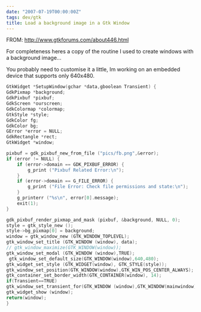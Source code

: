 ```yaml
---
date: "2007-07-19T00:00:00Z"
tags: dev/gtk
title: Load a background image in a Gtk Window
---
```


FROM: <http://www.gtkforums.com/about446.html>

For completeness heres a copy of the routine I used to create windows with a background image... 
  
You probably need to customise it a little, Im working on an embedded device that supports only 640x480. 
 
```c
GtkWidget *SetupWindow(gchar *data,gboolean Transient) {
GdkPixmap *background;
GdkPixbuf *pixbuf;
GdkScreen *ourscreen;
GdkColormap *colormap;
GtkStyle *style;
GdkColor fg; 
GdkColor bg;
GError *error = NULL;
GdkRectangle *rect;
GtkWidget *window;

pixbuf = gdk_pixbuf_new_from_file ("pics/fb.png",&error);
if (error != NULL) {
    if (error->domain == GDK_PIXBUF_ERROR) { 
        g_print ("Pixbuf Related Error:\n");
    }
    if (error->domain == G_FILE_ERROR) {
        g_print ("File Error: Check file permissions and state:\n");
    } 
    g_printerr ("%s\n", error[0].message);
    exit(1);
}

gdk_pixbuf_render_pixmap_and_mask (pixbuf, &background, NULL, 0);
style = gtk_style_new ();
style->bg_pixmap[0] = background; 
window = gtk_window_new (GTK_WINDOW_TOPLEVEL);
gtk_window_set_title (GTK_WINDOW (window), data);
// gtk_window_maximize(GTK_WINDOW(window));
gtk_window_set_modal (GTK_WINDOW (window),TRUE);
 gtk_window_set_default_size(GTK_WINDOW(window),640,480);
gtk_widget_set_style (GTK_WIDGET(window), GTK_STYLE(style));
gtk_window_set_position(GTK_WINDOW(window),GTK_WIN_POS_CENTER_ALWAYS);
gtk_container_set_border_width(GTK_CONTAINER(window), 14); 
if(Transient==TRUE)
gtk_window_set_transient_for(GTK_WINDOW (window),GTK_WINDOW(mainwindow));
gtk_widget_show (window);
return(window);
}
```
